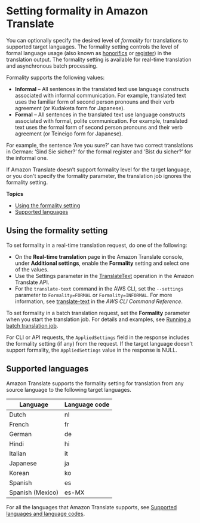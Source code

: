 # Setting formality in Amazon Translate<a name="customizing-translations-formality"></a>

You can optionally specify the desired level of *formality* for translations to supported target languages\. The formality setting controls the level of formal language usage \(also known as [honorifics](https://en.wikipedia.org/wiki/Honorifics_(linguistics)) or [register](https://en.wikipedia.org/wiki/Register_(sociolinguistics)#Register_as_formality_scale)\) in the translation output\. The formality setting is available for real\-time translation and asynchronous batch processing\.

Formality supports the following values:
+ **Informal** – All sentences in the translated text use language constructs associated with informal communication\. For example, translated text uses the familiar form of second person pronouns and their verb agreement \(or Kudaketa form for Japanese\)\.
+ **Formal** – All sentences in the translated text use language constructs associated with formal, polite communication\. For example, translated text uses the formal form of second person pronouns and their verb agreement \(or Teineigo form for Japanese\)\. 

For example, the sentence ‘Are you sure?’ can have two correct translations in German: ‘Sind Sie sicher?’ for the formal register and ‘Bist du sicher?’ for the informal one\.

If Amazon Translate doesn’t support formality level for the target language, or you don't specify the formality parameter, the translation job ignores the formality setting\.

**Topics**
+ [Using the formality setting](#customizing-translations-formality-using)
+ [Supported languages](#customizing-translations-formality-languages)

## Using the formality setting<a name="customizing-translations-formality-using"></a>

To set formality in a real\-time translation request, do one of the following:
+ On the **Real\-time translation** page in the Amazon Translate console, under **Additional settings**, enable the **Formality** setting and select one of the values\.
+ Use the Settings parameter in the [TranslateText](https://docs.aws.amazon.com/translate/latest/APIReference/API_TranslateText.html) operation in the Amazon Translate API\.
+ For the `translate-text` command in the AWS CLI, set the `--settings` parameter to `Formality=FORMAL` or `Formality=INFORMAL`\. For more information, see [translate\-text](https://docs.aws.amazon.com/cli/latest/reference/translate/translate-text.html) in the *AWS CLI Command Reference*\. 

To set formality in a batch translation request, set the **Formality** parameter when you start the translation job\. For details and examples, see [Running a batch translation job](async-start.md)\.

For CLI or API requests, the `AppliedSettings` field in the response includes the formality setting \(if any\) from the request\. If the target language doesn't support formality, the `AppliedSettings` value in the response is NULL\.

## Supported languages<a name="customizing-translations-formality-languages"></a>

Amazon Translate supports the formality setting for translation from any source language to the following target languages\.


| Language | Language code | 
| --- | --- | 
| Dutch | nl | 
| French | fr | 
| German | de | 
| Hindi | hi | 
| Italian | it | 
| Japanese | ja | 
| Korean | ko | 
| Spanish | es | 
| Spanish \(Mexico\) | es\-MX | 

For all the languages that Amazon Translate supports, see [Supported languages and language codes](what-is-languages.md)\.